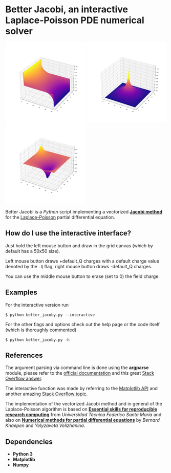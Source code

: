 # Better Jacobi, an interactive Laplace-Poisson PDE numerical solver

<img src="images/capacitor.png" height="250"/> <img src="images/single_charge.png" height="250"/> <img src="images/custom.png" height="250"/>

Better Jacobi is a *Python* script implementing a vectorized [**Jacobi method**](https://en.wikipedia.org/wiki/Jacobi_method) for the [Laplace-Poisson](https://en.wikipedia.org/wiki/Poisson%27s_equation) partial differential equation.

## How do I use the interactive interface?

Just hold the left mouse button and draw in the grid canvas (which by default has a 50x50 size).

Left mouse button draws +default_Q charges with a default charge value denoted by the `-Q` flag, right mouse button draws -default_Q charges.

You can use the middle mouse button to erase (set to 0) the field charge.

## Examples

For the interactive version run
```console
$ python better_jacoby.py --interactive
```

For the other flags and options check out the help page or the code itself (which is thoroughly commented)
```console
$ python better_jacoby.py -h
```

## References

The argument parsing via command line is done using the **argparse** module, please refer to the [official documentation](https://docs.python.org/3/library/argparse.html) and this great [Stack Overflow answer](https://stackoverflow.com/questions/20063/whats-the-best-way-to-parse-command-line-arguments).

The interactive function was made by referring to the [Matplotlib API](https://matplotlib.org/stable/api/backend_bases_api.html) and another amazing [Stack Overflow topic](https://stackoverflow.com/questions/31248228/matplotlib-b1-motion-mouse-motion-with-key-held-down-equivalent).

The implementation of the vectorized Jacobi method and in general of the Laplace-Poisson algorithm is based on [**Essential skills for reproducible research computing**](https://barbagroup.github.io/essential_skills_RRC/laplace/1/) from *Universidad Técnica Federico Santa María* and also on [**Numerical methods for partial differential equations**](https://aquaulb.github.io/book_solving_pde_mooc/solving_pde_mooc/notebooks/05_IterativeMethods/05_01_Iteration_and_2D.html) by *Bernard Knaepen* and *Yelyzaveta Velizhanina*.

## Dependencies

  * **Python 3**
  * **Matplotlib**
  * **Numpy**